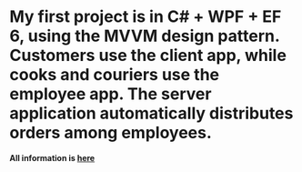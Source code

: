# My first project is in C# + WPF + EF 6, using the MVVM design pattern. Customers use the client app, while cooks and couriers use the employee app. The server application automatically distributes orders among employees.

**All information is [here](https://3lyrion.github.io/pages/projects/wpf-pizzadelivery)**
